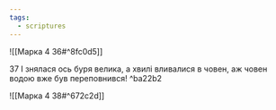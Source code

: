 ```yaml
---
tags:
  - scriptures
---
```


![[Марка 4 36#^8fc0d5]]

37 І знялася ось буря велика, а хвилі вливалися в човен, аж човен водою вже був переповнився! ^ba22b2

![[Марка 4 38#^672c2d]]